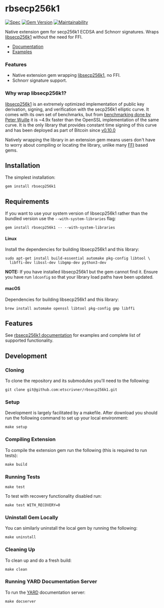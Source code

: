 # rbsecp256k1

[![Spec](https://github.com/etscrivner/rbsecp256k1/actions/workflows/spec.yml/badge.svg?branch=master)](https://github.com/etscrivner/rbsecp256k1/actions/workflows/spec.yml) [![Gem Version](https://badge.fury.io/rb/rbsecp256k1.svg)](https://badge.fury.io/rb/rbsecp256k1) [![Maintainability](https://api.codeclimate.com/v1/badges/d4b6e27bfa00030ca412/maintainability)](https://codeclimate.com/github/etscrivner/rbsecp256k1/maintainability)

Native extension gem for secp256k1 ECDSA and Schnorr signatures. Wraps [libsecp256k1](https://github.com/bitcoin-core/secp256k1) without the need for FFI.

* [Documentation](https://github.com/etscrivner/rbsecp256k1/blob/master/documentation/index.md)
* [Examples](https://github.com/etscrivner/rbsecp256k1/blob/master/examples/README.md)

### Features

* Native extension gem wrapping [libsecp256k1](https://github.com/bitcoin-core/secp256k1), no FFI.
* Schnorr signature support.

### Why wrap libsecp256k1?

[libsecp256k1](https://github.com/bitcoin-core/secp256k1) is an extremely optimized implementation of public key derivation,
signing, and verification with the secp256k1 elliptic curve. It comes with its
own set of benchmarks, but from [benchmarking done by Peter Wuille](https://www.reddit.com/r/Bitcoin/comments/2weymr/experiment_bitcoin_core_0100_initial_sync_time/coqghm2) it is ~4.9x
faster than the OpenSSL implementation of the same curve. It is the only library
that provides constant time signing of this curve and has been deployed as part
of Bitcoin since [v0.10.0](https://bitcoin.org/en/release/v0.10.0#improved-signing-security)

Natively wrapping the library in an extension gem means users don't have to
worry about compiling or locating the library, unlike many [FFI](https://github.com/ffi/ffi) based gems.

## Installation

The simplest installation:

```
gem install rbsecp256k1
```

## Requirements

If you want to use your system version of libsecp256k1 rather than the bundled
version use the `--with-system-libraries` flag:

```
gem install rbsecp256k1 -- --with-system-libraries
```

#### Linux

Install the dependencies for building libsecp256k1 and this library:

```
sudo apt-get install build-essential automake pkg-config libtool \
  libffi-dev libssl-dev libgmp-dev python3-dev
```

**NOTE:** If you have installed libsecp256k1 but the gem cannot find it. Ensure
you have run `ldconfig` so that your library load paths have been updated.

#### macOS

Dependencies for building libsecp256k1 and this library:

```
brew install automake openssl libtool pkg-config gmp libffi
```

## Features

See [rbsecp256k1 documentation](https://github.com/etscrivner/rbsecp256k1/blob/master/documentation/index.md) for examples and complete list of supported functionality.

## Development

### Cloning

To clone the repository and its submodules you'll need to the following:

```
git clone git@github.com:etscrivner/rbsecp256k1.git
```

### Setup

Development is largely facilitated by a makefile. After download you should run
the following command to set up your local environment:

```
make setup
```

### Compiling Extension

To compile the extension gem run the following (this is required to run tests):

```
make build
```

### Running Tests

```
make test
```

To test with recovery functionality disabled run:

```
make test WITH_RECOVERY=0
```

### Uninstall Gem Locally

You can similarly uninstall the local gem by running the following:

```
make uninstall
```

### Cleaning Up

To clean up and do a fresh build:

```
make clean
```

### Running YARD Documentation Server

To run the [YARD](https://yardoc.org/) documentation server:

```
make docserver
```
